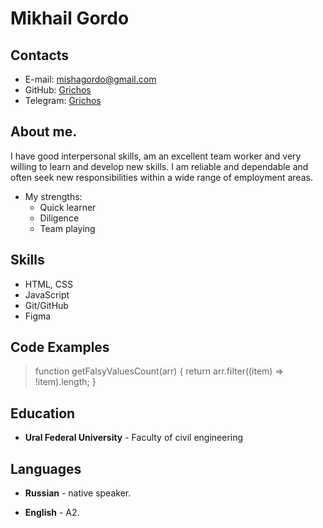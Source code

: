 
# Mikhail Gordo
## Contacts
- E-mail: mishagordo@gmail.com
- GitHub: [Grichos]
- Telegram: [Griсhos]

## About me.
I have good interpersonal skills, am an excellent team worker and very willing to learn and develop new skills.
I am reliable and dependable and often seek new responsibilities within a wide range of employment areas.
- My strengths:
   - Quick learner
   - Diligence
   - Team playing

## Skills
- HTML, CSS
- JavaScript 
- Git/GitHub
- Figma

## Code Examples
> function getFalsyValuesCount(arr) {
 return arr.filter((item) => !item).length;
}
> 
## Education
- **Ural Federal University** - Faculty of civil engineering


## Languages
- **Russian** - native speaker.
- **English** - A2.

   [Grichos]: <https://github.com/Grichos>
   [Griсhos ]: <https://t.me/Grichos>
